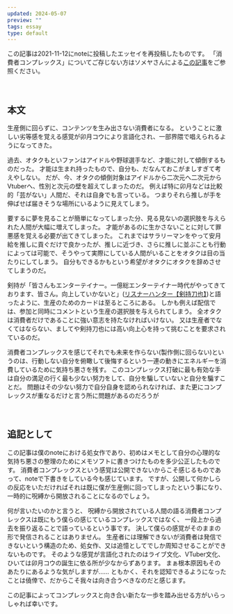 ```yaml
---
updated: 2024-05-07
preview: ""
tags: essay
type: default
---
```


この記事は2021-11-12にnoteに投稿したエッセイを再投稿したものです。
「消費者コンプレックス」についてご存じない方はソメヤさんによる[この記事](https://note.com/kwkw_k2/n/n8e11a4807fde)をご参照ください。

　

## 本文

生産側に回らずに、コンテンツを生み出さない消費者になる。
ということに激しい劣等感を覚える感覚が卯月コウにより言語化され、一部界隈で唱えられるようになってきた。

<!--抜粋ここまで-->

過去、オタクもといファンはアイドルや野球選手など、才能に対して傾倒するものだった。
才能は生まれ持ったもので、自分も、だなんておこがましすぎて考えやしない。
だが、今、オタクの傾倒対象はアイドルから二次元へ二次元からVtuberへ、性別と次元の壁を超えてしまったのだ。
例えば特に卯月などは比較的「芸がない」人間だ、それは自身でも言っている。
つまりそれら推しが手を伸ばせば届きそうな場所にいるように見えてしまう。

要するに夢を見ることが簡単になってしまった分、見る見ないの選択肢を与えられた人間が大幅に増えてしまった。
才能があるのに生かさないことに対して罪悪感を覚える必要が出てきてしまった。
これまではサラリーマンをやって安月給を推しに貢ぐだけで良かったが、推しに近づき、さらに推しに並ぶことも行動によっては可能で、そうやって実際にしている人間がいることをオタクは目の当たりにしてしまう。
自分もできるかもという希望がオタクにオタクを辞めさせてしまうのだ。

剣持が「皆さんもエンターテイナー。一億総エンターテイナー時代がやってきております、皆さん。向上していかないと」([リスナーハンター【剣持刀也】](https://youtu.be/dvGVnLv8aBM?t=1502))と語ったように、生産のためのカードは至るところにある。
しかも例えば配信では、参加と同時にコメントという生産の選択肢を与えられてしまう。
全オタクは消費者だけであることに強い意志を持たなければいけない。
又は生産者でなくてはならない、ましてや剣持刀也には高い向上心を持って挑むことを要求されているのだ。

消費者コンプレックスを感じてそれでも未来を作らない(製作側に回らない)というのは、行動しない自分を俯瞰して後悔するという一連の動きにエネルギーを消費しているために気持ち悪さを残す。
このコンプレックス打破に最も有効な手は自分の満足の行く最も少ない努力をして、自分を騙していないと自分を騙すことだ。
問題はその少ない努力で自分自身を認められなければ、また更にコンプレックスが重なるだけと言う所に問題があるのだろうが

　

## 追記として

この記事は僕のnoteにおける処女作であり、初めはメモとして自分の心理的な気持ち悪さの整理のためにメモソフトに書きつけたものを多少公正したものです。
消費者コンプレックスという感覚は公開できないからこそ感じるものであって、noteで下書きをしている今も感じています。
ですが、公開して何かしらの反応をいただければそれは既に僕が生産側に回ってしまったという事になり、一時的に呪縛から開放されることになるのでしょう。

何が言いたいのかと言うと、
呪縛から開放されている人間の語る消費者コンプレックスは既にもう僕らの感じているコンプレックスではなく、
一段上から過去を振り返ることで語っているという事です。
決して僕らの感覚がそのままの形で発信されることはありません。
生産者には理解できないが消費者は発信できないという構造のため、処女作、又は追憶としてでしか周知させることができないものです。
そのような感覚が言語化されたのはライブ文化、VTuber文化、ひいては卯月コウの誕生に依る所が少なからずあります。
まぁ根本原因もそのあたりにあるような気がしますが……
ともかく、それを認知できるようになったことは僥倖で、だからこそ我々は向き合うべきなのだと感じます。

この記事によってコンプレックスと向き合い新たな一歩を踏み出せる方がいらっしゃれば幸いです。

